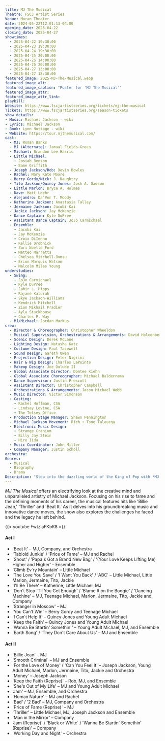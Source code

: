 ```yaml
---
title: MJ The Musical
Theatre: FSCJ Artist Series
Venue: Moran Theater
date: 2024-05-22T12:01:13-04:00
opening_date: 2025-04-22
closing_date: 2025-04-27
showtimes:
  - 2025-04-22 19:30:00
  - 2025-04-23 19:30:00
  - 2025-04-24 19:30:00
  - 2025-04-25 20:00:00
  - 2025-04-26 14:00:00
  - 2025-04-26 20:00:00
  - 2025-04-27 13:00:00
  - 2025-04-27 18:30:00
featured_image: 2025-MJ-The-Musical.webp
featured_image_alt: 
featured_image_caption: "Poster for 'MJ The Musical'"
featured_image_attr: 
featured_image_attr_link: 
playbill:
Website: https://www.fscjartistseries.org/tickets/mj-the-musical
Tickets: https://www.fscjartistseries.org/season-tickets
show_details: 
- Music: Michael Jackson - wiki
- Lyrics: Michael Jackson
- Book: Lynn Nottage - wiki
- Website: https://tour.mjthemusical.com/
cast:
  - MJ: Roman Banks
  - MJ (Alternate): Jamaal Fields-Green
  - Michael: Brandon Lee Harris
  - Little Michael:
    - Josiah Benson
    - Bane Griffith
  - Joseph Jackson/Rob: Devin Bowles
  - Rachel: Mary Kate Moore
  - Berry Gordy/Nick: J. Daughtry
  - Tito Jackson/Quincy Jones: Josh A. Dawson
  - Little Marlon: Bryce A. Holmes
  - Dave: Matt Loehr
  - Alejandro: Da’Von T. Moody
  - Katherine Jackson: Anastasia Talley
  - Jermaine Jackson: Jacobi Kai
  - Jackie Jackson: Jay McKenzie
  - Dance Captain: Kyle DuPree
  - Assistant Dance Captain: JoJo Carmichael
  - Ensemble:
    - Jacobi Kai
    - Jay McKenzie
    - Croix DiIenno
    - Kellie Drobnick
    - Zuri Noelle Ford
    - Matteo Marretta
    - Chelsea Mitchell-Bonsu
    - Brion Marquis Watson
    - Malcolm Miles Young
understudies:
  - Swing:
    - JoJo Carmichael
    - Kyle DuPree
    - Jahir L. Hipps
    - Rajané Katurah
    - Skye Jackson-Williams
    - Kendrick Mitchell
    - Zion Mikhail Pradier
    - Ayla Stackhouse
    - Charles P. Way
  - MJ/Michael: Jordan Markus
crew:
  - Director & Choreographer: Christopher Wheeldon
  - Musical Supervision, Orchestrations & Arrangements: David Holcenberg
  - Scenic Design: Derek McLane
  - Lighting Design: Natasha Katz
  - Costume Design: Paul Tazewell
  - Sound Design: Gareth Owen
  - Projection Design: Peter Nigrini
  - Hair & Wig Design: Charles LaPointe
  - Makeup Design: Joe Dulude II
  - Global Associate Director: Dontee Kiehn
  - Global Associate Choreographer: Michael Balderrama
  - Dance Supervisor: Justin Prescott
  - Assistant Director: Christopher Campbell
  - Orchestrations & Arrangements: Jason Michael Webb
  - Music Director: Victor Simonson
  - Casting:
    - Rachel Hoffman, CSA
    - Lindsay Levine, CSA
    - The Telsey Office
  - Production Stage Manager: Shawn Pennington
  - Michael Jackson Movement: Rich + Tone Talauega
  - Electronic Music Design: 
    - Strange Cranium
    - Billy Jay Stein
    - Hiro Iida
  - Music Coordinator: John Miller
  - Company Manager: Justin Scholl
orchestra:
Genres:
  - Musical
  - Biography
  - Drama
Description: "Step into the dazzling world of the King of Pop with *MJ The Musical*, a high-energy show that chronicles the life and career of Michael Jackson through his iconic songs and unforgettable performances."
---
```

*MJ The Musical* offers an electrifying look at the creative mind and unparalleled artistry of Michael Jackson. Focusing on his rise to fame and the defining moments of his career, the musical features hits like 'Billie Jean,' 'Thriller' and 'Beat It.' As it delves into his groundbreaking music and innovative dance moves, the show also explores the challenges he faced and the legacy he left behind. 

{{< youtube FwtzlaFKbK8 >}}

#### Act I
- 'Beat It' – MJ, Company, and Orchestra
- 'Tabloid Junkie' / 'Price of Fame' – MJ and Rachel
- 'Shout' / 'Papa's Got a Brand New Bag' / '(Your Love Keeps Lifting Me) Higher and Higher' – Ensemble
- 'Climb Ev'ry Mountain' – Little Michael
- 'The Love You Save' / 'I Want You Back' / 'ABC' – Little Michael, Little Marlon, Jermaine, Tito, Jackie
- 'I'll Be There' – Katherine, Little Michael, MJ
- 'Don't Stop 'Til You Get Enough' / 'Blame It on the Boogie' / 'Dancing Machine' – MJ, Teenage Michael, Marlon, Jermaine, Tito, Jackie and Company
- 'Stranger in Moscow' – MJ
- 'You Can't Win' – Berry Gordy and Teenage Michael
- 'I Can't Help It' – Quincy Jones and Young Adult Michael
- 'Keep the Faith' – Quincy Jones and Young Adult Michael
- 'Wanna Be Startin' Somethin'' – Young Adult Michael, MJ, and Ensemble
- 'Earth Song' / 'They Don't Care About Us' – MJ and Ensemble

#### Act II
- 'Billie Jean' – MJ
- 'Smooth Criminal' – MJ and Ensemble
- 'For the Love of Money' / 'Can You Feel It' – Joseph Jackson, Young Adult Michael, Marlon, Jermaine, Tito, Jackie and Orchestra
- 'Money' – Joseph Jackson
- 'Keep the Faith (Reprise)' – Rob, MJ, and Ensemble
- 'She's Out of My Life' – MJ and Young Adult Michael
- 'Jam' – MJ, Ensemble, and Orchestra
- 'Human Nature' – MJ and Rachel
- 'Bad' / '2 Bad' – MJ, Company and Orchestra
- 'Price of Fame (Reprise)' – MJ
- 'Thriller' – Little Michael, MJ, Joseph Jackson and Ensemble
- 'Man in the Mirror' – Company
- 'Jam (Reprise)' / 'Black or White' / 'Wanna Be Startin' Somethin' (Reprise)' – Company
- 'Working Day and Night' – Orchestra
